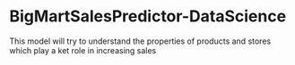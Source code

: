 # BigMartSalesPredictor-DataScience
This model will try to understand the properties of products and stores which play a ket role in increasing sales
